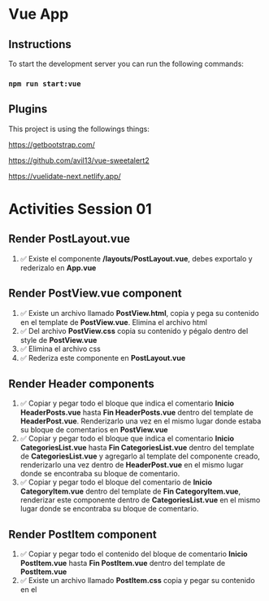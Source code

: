 # Vue App

## Instructions

To start the development server you can run the following commands:

### `npm run start:vue`

## Plugins

This project is using the followings things:

https://getbootstrap.com/

https://github.com/avil13/vue-sweetalert2

https://vuelidate-next.netlify.app/

# Activities Session 01

## Render PostLayout.vue

1. ✅ Existe el componente **/layouts/PostLayout.vue**, debes exportalo y rederizalo en **App.vue**
   
## Render PostView.vue component

1. ✅ Existe un archivo llamado **PostView.html**, copia y pega su contenido en el template de **PostView.vue**. Elimina el archivo html
2. ✅ Del archivo **PostView.css** copia su contenido y pégalo dentro del style de **PostView.vue**
3. ✅ Elimina el archivo css
4. ✅ Rederiza este componente en **PostLayout.vue**

## Render Header components

1. ✅ Copiar y pegar todo el bloque que indica el comentario **Inicio HeaderPosts.vue** hasta **Fin HeaderPosts.vue** dentro del template de **HeaderPost.vue**. Renderizarlo una vez en el mismo lugar donde estaba su bloque de comentarios en **PostView.vue**
2. ✅ Copiar y pegar todo el bloque que indica el comentario **Inicio CategoriesList.vue** hasta **Fin CategoriesList.vue** dentro del template de **CategoriesList.vue** y agregarlo al template del componente creado, renderizarlo una vez dentro de **HeaderPost.vue** en el mismo lugar donde se encontraba su bloque de comentario.
3. ✅ Copiar y pegar todo el bloque del comentario de **Inicio CategoryItem.vue** dentro del template de **Fin CategoryItem.vue**, renderizar este componente dentro de **CategoriesList.vue** en el mismo lugar donde se encontraba su bloque de comentario.

## Render PostItem component

1. ✅ Copiar y pegar todo el contenido del bloque de comentario **Inicio PostItem.vue** hasta **Fin PostItem.vue** dentro del template de **PostItem.vue**
2. ✅ Existe un archivo llamado **PostItem.css** copia y pegar su contenido en el **<style>** del componente creado en el punto anterior.
3. ✅ Renderizarlo una vez en el mismo lugar donde se encontraba su bloque de código.

# Activities Session 02

## Add created hook

1. ✅ Añade el hook **created()** en los componentes que indica
   
## Add unmounted hook

1. ✅ Añade el hook **unmounted()** en el componente que indica
   
## Render components

1. ✅ Renderiza el componente que indica cada comentario

## Add v-for directive

1. ✅ Añade la directiva **v-for** en cada componente que indican los comentarios
2. ✅ Has uso del key

# Activities Session 03

## Create computed properties

1. ✅ **PostView**: Añade un **v-if** usando una propiedad computada (creala) en el **alert-warning** para mostrarlo cuando el array este vacio.
2. ✅ **CommentList**: Añade un **v-show** usando una propiedad computada (creala) en el **alert-warning** para mostrarlo cuando el array este vacio y añade otro **v-show** en el **<CommentItem>** para mostrarlo cuando no sea vacio 
   
## Adding click events

1. ✅ **NewComment**: Añade un evento click  en el **botón Add** y crea un método llamado **addComment()** que lo escuche
2. ✅ **PostItem**:
    ✅ - Añade un evento click en la etiqueta **div** que tiene las clases **card-img-overlay mt-3 ms-3 card-img** y crea un método llamado **goToPostDetail(id)** que reciba un id de parámetro
    ✅ - Añade un evento click en el elemento **i** que tiene las clases **fa-solid fa-pen pe-3** y crea un método llamado **editPost()**
    ✅ - Añade un evento click en el elemento **i**  que tiene las clases **fa-solid fa-trash** y crea un método llamado **deletePost()**
4. ✅ **CategoryItem**: Añade un evento click en el **button** y crea un método llamado **selectCategory(id)** que reciba un id de parámetro

   
## Adding data binding

1. ✅ **CategoryItem**: Has uso de **Class binding** en el elemento **button** para añadir de clase **active**, déjala por defecto en false por ahora.
2. ✅ **NewComment**: Has uso de **Class binding** en el elemento **input** para añadir de clase **is-invalid**, déjala por defecto en false por ahora.
3. ✅ **HeaderPost**: Crea una varibale que guarde el contenido del **h6** y otra para el **h1**, y has uso de **Text interpolation** para mostrar cada variable.
4. ✅ **PostForm**: Usa **Text interpolation** para mostrar la variable **action** en el **h5**, Nota: deja el string **"Post"** al final como estático.

## Render PostForm component

1. ✅ Renderiza **PostForm** al final del template de **HeaderPost**.
2. ✅ Al hacer click en el ícono del lápiz del HeaderPost component debe mostrarse el modal.

# Activities Session 04

**Nota:** En estas actividades encontrarás nuevos métodos o archivos que deberás copiar y pegar en tu rama (ejemplo: buildCategories() y los archivos store.js, router.js y NotFoundView.vue)

## Adding events and props

1. **CategoryItem**:
     - ✅ En el método **selectCategory()** has un emit llamado **selectCategory** que emita el id que recibe
     - ✅ Agrega una **prop** llamada **category**, que sea de tipo Objecto y requerida
     - ✅ Valida la class **active** del botón con la nueva prop **category.active**
     - ✅ En el event @click envia **category.id**
     - ✅ Has uso de **Text interpolation** para mostrar **category.name** en el botón.
  
2. **CategoriesList**:
     - ✅ Escucha el evento que emite **CategoryItem** component, crea un nuevo método que reciba el $event y has uso de map() de js para setear en true el atributo **active** de la categoria seleccionada e igualar el valor al array **categories**
     - ✅ Copia el método **buildCategories()** y mandala a llamar en el **created** hook
     - ✅ Enviale la prop category a **CategoryItem**
     - ✅ Valida que al hacer click en alguna categoria debe marcarla como seleccionada.
  
3. **CommentItem**:
     -  ✅ Define una prop llamada **comment**, tipo **String** y **requerida**
     -  ✅ Define una prop llamada **name**, tipo **String** y por default que tenga el valor de **'Anonymous'**
     -  ✅ Usa **Text interpolation** para mostrar las props en el template (en el **h5**  y **p**)

3. **CommentList**:
     - 1. ✅ Enviale la propiedad **comment** a **CommentItem**
      
4. **PostItem**:
     -  1. ✅ Define una **prop** llamada **post**, de tipo **objecto** y **requerida**
     -  2. ✅ Has uso de **Data binding** y **Text interpolation** para mostrar cada uno de los datos del post(post.image, post.title, post.comments.length, post.description, post.category.name)
      
5. **PostView**:
     -  1. ✅ Enviale la **prop** post a **PostItem**
     -  2. ✅ Valida que se muestren correctamente los posts.
       
## Reactivity API

1. ✅ Define una propiedad llamada **currentCategoryId** con valor por defecto = ""1"" en el archivo **/store/store.js** (has uso de Reactive API y exporta el store), en este atributo guardaremos el id de la categoria que este seleccionada.
2. ✅ Crea un método llamado **setCurrentCategory()** que reciba un nuevo valor para modificar el valor de la propiedad **currentCategoryId** en el archivo **/store/store.js**
3. ✅ Importa el **store.js** en **CategoryList.vue** e implementalo en **data()**
4. ✅ En el método **selectCategory(id)** manda a llamar **setCurrentCategory(id)** del store, para actualizar la categoria seleccionada en el state. Valida que al hacer clic en alguna categoria se actualice el valor del state.
5. ✅ Define una propiedad llamada **posts: []** en el store.
   
## Vue router

1. **router.js**:
     - ✅ Importa y usa el archivo **router.js** en el **main.ts**
     - ✅ Crea una ruta **"/home"** que muestre **PostView**, agregale el name **home**.
     - ✅ Define una ruta con el path: **"/"** que haga redirect a **home**
     - ✅ Crea una ruta **"/post-detail"** que muestre **PostDetail** agregale el name **post-detail** y reciba id como parámetro, define que esta ruta incluye **props**.
     - ✅ Crea un path que use **pathMatch** para mostrar el componente **/shared/views/NotFoundView.vue**

      **Nota**: ✅ Has uso de carga perezosa

3. **App.vue y PostLayout.vue**:
     - ✅ Has uso de **router-view** para mostrar las rutas creadas
     - ✅ Valida que funciones los path que acabas de crear

4. **PostItem.vue**: 
     - ✅ Importa el router en el archivo.
     - ✅ Agregar un router push en el método **goToPostDetail(id)** que haga un redirect al path **post-detail** y envia como parametro el **id** que recibe
     - ✅ Valida que funcione
     
5. **PostDetailView**:
     - ✅ Ha un redirect a la página anterior con un evento **click** en el elemento que tiene la clase **fa-chevron-left**
     - ✅ Define la prop **id**, la propiedad que se envia por la ruta. Debe ser **string**
     - ✅ Validar que funcione


# Activities Session 05

1. **Notas**: 
    - ✅ Copiar y pegar en tu rama el folder **json-server** y los archivos que tiene dentro (**categories.json** y **posts.json**)
    - ✅ Copiar y pegar el folder **api** y los archivos que tiene dentro (**categories/categoriesApi.js** y **posts/postApi.js**)
    - ✅ Copiar y pegar el folder **helpers** y los archivos que tiene dentro (**categories.js** y **posts.js**)
    - ✅ Levanta los json servers ejecutando **npx json-server json-server/categories.json** y **npx json-server json-server/posts.json --port 3031** (puedes seleccionar otro puerto)
  
## Using axios

1. **post.js**:
     - ✅ Finaliza las llamadas a los endpoints de posts, **getById(id)**, **createPost(post)**, **updatePost(post)**, **deletePost()** (toma como ejemplo el **getPost** que ya existe)
  
2. **CategoryList**:
     - ✅ Remueve la llamada al método **buildCategories()** del **created()**
     - ✅ Deja vacio tu array de **categories** (elimina el código harcoded)
     - ✅ Crea un método llamado **getCategories()**, y dentro manda a llamar **getCategories()** del archivo **helpers/categories.js**, guarda la respuesta en tu variable **categories**
     - ✅ Manda a llamar **buildCategories()** dentro de la nueva función **getCategories()** del componente
     - ✅ Llama a **getCategories()** en el **created()** hook
     - ✅ Valida que obtenga las categorias del json server.
       
3. **store.js**:
     - ✅ Agrega un método en el store, que guarde el resultado del endpoint **getPosts** del archivo **helpers/posts.js** en el arreglo **posts** del store
  
3. **PostView.vue**:
     - ✅ Deja vacio tu array de **posts** (elimina el código harcoded)
     - ✅ Llama el método para obtener los posts del store en el **created()** hook
     - ✅ Valida que se guarden los posts del json server en la variable del store.
     - ✅ Crea una propiedad computada llamada **postsFiltered()** que se encargue de retornar los posts filtrados por la categoria seleccionada (utiliza el valor de **currentCategoryId** que tienes en el store ).
     - ✅ Has un pequeño cambio en **thereArePosts()** para que ahora valide el length de la **computed** que acabas de crear
     - ✅ Has otro cambio en el **v-for** para que ahora itere **postsFiltered()**
     - ✅ Valida que funcione correctamente el filtrado de los posts al seleccionar filtrar por alguna categoria
       
## Forms

1. **PostForm.vue**:
     - ✅ Has uso de **v-model** para bindear el formalario a un objecto local con las propiedades necesarias (id, title, description, categoryId, image, comments) 
     - ✅ Deberás hacer uso de **getCategories()** para obtener las categorias y mostrarlos en el select.
     - ✅ Valida el formulario al menos de que todos los campos sean requeridos.
     - ✅ Si el formulario no es valido, muestra sus respectivos errores de cada campo
     - ✅ Has uso de **createPost** que acabas de crear si el formulario es válido
     - ✅ Al crear exitosamente un post nuevo puedes cerrar el modal con la siguiente linea: **this.$refs.btnCloseModal.click();**, ve más sobre la **Template Refs** aquí https://vuejs.org/guide/essentials/template-refs.html
     - Llama de nuevo **getPosts()** del store, para actualizar los posts
     - ✅ Crea un nuevo método que se encargue de hacer un reset de tu objecto local y las validaciones de tu form, manda a llamar ese método con el evento click la x del modal y en el botón close

2. **NewComment.vue**:
     - ✅ Has uso de **v-model**
     - ✅ Valida el input con que sea requerido
     - ✅ Sino es válido muestra los errores, si es válido has un emit del nuevo commentario
     - ✅ Vuelve a setear el comment en null y has un reset del input
  
3. **CommentsLists.vue**:
     - ✅ Escuha el emit de **NewComment.vue** y has un emit de ese mismo comentario
     - ✅ Crea una nueva prop llamada **comments** que sea Array y requerida, elimina tu varible de data **comments**
  
4. **PostDetailView.vue**:
     - ✅ Crea un método que haga uso de **getPostById(id)** y mandalo a llamar en el **mounted()**, guarda el resultado en una varible local llamada **post**
     - ✅ Has uso de **data bindind** y **text interpolation** para mostrar los datos de post en la vista (image, title, description), enviale los **comments** del post a **NewComment.vue** 
     - ✅ Escucha el emit de **CommentsList.vue** y has uso de la función para actualizar un post (**updatePost(post)**) para agreagar el comentario nuevo
     - ✅ Valida que puedas añadir un comentario nuevo, 


# Activities Session 06

1. **Notas**: 
    - ✅ Copiar y pegar en tu rama  **helpers/alerts.js**
    - ✅ Importa vue sweet alert en el main.ts, https://www.npmjs.com/package/vue-sweetalert2
  
## Watcher

1. **store.js**:
     - ✅ Agrega un nuevo atributo al store que se llame **postEditing: null**, este atributo servira para guardar un objecto del post que se este actualizando
     - ✅ Agrega su función para actualizarlo **setPostEditing(post)**
  
2. **PostItem.vue**:
     - ✅ En el método **editPost()**, manda a llamar **setPostEditing(post)** del store y enviale **this.post**
  
3. **PostForm.vue**:
     -  ✅ Agrega un **watch** que espie la variable **postEditing** del store (has uso de **dot-delimited**), para que valides si el usario esta validando o creando uno nuevo
     -  ✅ Setea tu variable **this.action = "Edit"** si **postEditing** tiene un valor o **this.action = "Create"** si no tiene ningún valor
     -  ✅ Si esta editando, llena tu modelo **this.post** con el valor del **postEditing** del store
     -  ✅ Setea en null postEditing del store en el **unmounted()**
     -  ✅ Agrega las validaciones necesarias para crear o actualizar el post al dar click en save del modal
  
3. **PostItem.vue**:
     -  ✅ Agrega la opción de eliminar el post en el método **deletePost()**
     -  ✅ Has uso de sweet alert para mostrar una alerta de confirmación para eliminar el post.
       
## Mixin

1. ✅ Has uso de este mixin para usar un sweet alert al crear/actualizar post, eliminar post y agregar un comentario. Esto es para mostrar un mensaje de success o error al ejecutar x acción.


## Fin del proyecto

Valida que el proyecto funcione correctamen
